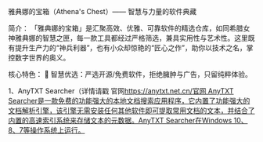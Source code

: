 雅典娜的宝箱（Athena's Chest）—— 智慧与力量的软件典藏

简介：
「雅典娜的宝箱」是汇聚高效、优雅、可靠软件的精选仓库，如同希腊女神雅典娜的智慧之匣，每一款工具都经过严格筛选，兼具实用性与艺术性。这里既有提升生产力的“神兵利器”，也有小众却惊艳的“匠心之作”，助你以技术之名，掌控数字世界的奥义。

核心特色：
🔹 智慧优选：严选开源/免费软件，拒绝臃肿与广告，只留纯粹体验。

1、AnyTXT Searcher（详情请戳 官网<https://anytxt.net.cn/><a href="https://anytxt.net.cn" target="_blank" rel="noopener noreferrer">官网 
    AnyTXT Searcher是一款免费的功能强大的本地文档搜索应用程序，它内置了功能强大的文档解析引擎，该引擎无需安装任何其他软件即可提取常用文档的文本，并结合了内置的高速索引系统来存储文本的元数据。AnyTXT Searcher在Windows 10、8、7等操作系统上运行。
